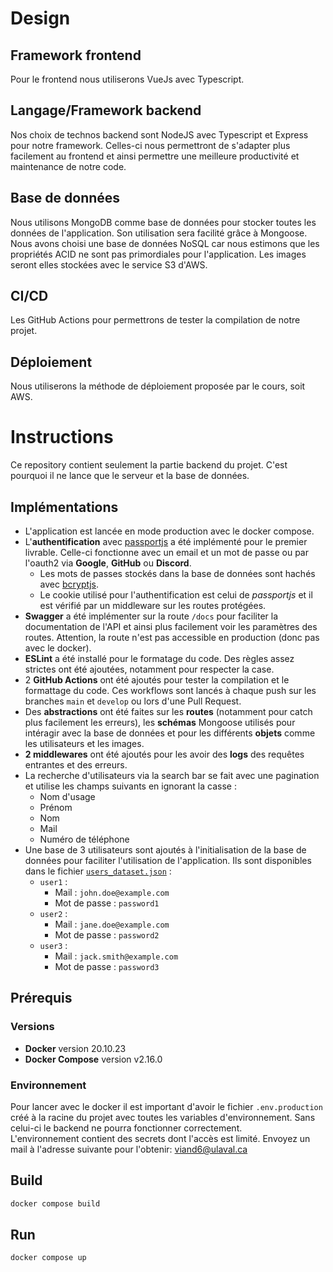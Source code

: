 # Design

## Framework frontend
Pour le frontend nous utiliserons VueJs avec Typescript.

## Langage/Framework backend
Nos choix de technos backend sont NodeJS avec Typescript et Express pour notre framework. Celles-ci nous permettront de s'adapter plus facilement au frontend et ainsi permettre une meilleure productivité et maintenance de notre code.

## Base de données
Nous utilisons MongoDB comme base de données pour stocker toutes les données de l'application. Son utilisation sera facilité grâce à Mongoose. Nous avons choisi une base de données NoSQL car nous estimons que les propriétés ACID ne sont pas primordiales pour l'application.
Les images seront elles stockées avec le service S3 d'AWS.

## CI/CD
Les GitHub Actions pour permettrons de tester la compilation de notre projet.

## Déploiement
Nous utiliserons la méthode de déploiement proposée par le cours, soit AWS.


# Instructions
Ce repository contient seulement la partie backend du projet. C'est pourquoi il ne lance que le serveur et la base de données.

## Implémentations
- L'application est lancée en mode production avec le docker compose.
- L'**authentification** avec [passportjs](https://www.passportjs.org/) a été implémenté pour le premier livrable. Celle-ci fonctionne avec un email et un mot de passe ou par l'oauth2 via **Google**, **GitHub** ou **Discord**.
    - Les mots de passes stockés dans la base de données sont hachés avec [bcryptjs](https://www.npmjs.com/package/bcryptjs).
    - Le cookie utilisé pour l'authentification est celui de *passportjs* et il est vérifié par un middleware sur les routes protégées.
- **Swagger** a été implémenter sur la route `/docs` pour faciliter la documentation de l'API et ainsi plus facilement voir les paramètres des routes. Attention, la route n'est pas accessible en production (donc pas avec le docker).
- **ESLint** a été installé pour le formatage du code. Des règles assez strictes ont été ajoutées, notamment pour respecter la case.
- 2 **GitHub Actions** ont été ajoutés pour tester la compilation et le formattage du code. Ces workflows sont lancés à chaque push sur les branches `main` et `develop` ou lors d'une Pull Request.
- Des **abstractions** ont été faites sur les **routes** (notamment pour catch plus facilement les erreurs), les **schémas** Mongoose utilisés pour intéragir avec la base de données et pour les différents **objets** comme les utilisateurs et les images.
- **2 middlewares** ont été ajoutés pour les avoir des **logs** des requêtes entrantes et des erreurs.
- La recherche d'utilisateurs via la search bar se fait avec une pagination et utilise les champs suivants en ignorant la casse :
    - Nom d'usage
    - Prénom
    - Nom
    - Mail
    - Numéro de téléphone
- Une base de 3 utilisateurs sont ajoutés à l'initialisation de la base de données pour faciliter l'utilisation de l'application. Ils sont disponibles dans le fichier [`users_dataset.json`](./users_dataset.json) :
    - `user1` :
        - Mail : `john.doe@example.com`
        - Mot de passe : `password1`
    - `user2` :
        - Mail : `jane.doe@example.com`
        - Mot de passe : `password2`
    - `user3` :
        - Mail : `jack.smith@example.com`
        - Mot de passe : `password3`

## Prérequis
### Versions
- **Docker** version 20.10.23
- **Docker Compose** version v2.16.0

### Environnement
Pour lancer avec le docker il est important d'avoir le fichier `.env.production` créé à la racine du projet avec toutes les variables d'environnement. Sans celui-ci le backend ne pourra fonctionner correctement.  
L'environnement contient des secrets dont l'accès est limité. Envoyez un mail à l'adresse suivante pour l'obtenir: [viand6@ulaval.ca](mailto:viand6@ulaval.ca)

## Build
```bash
docker compose build
```

## Run
```bash
docker compose up
```